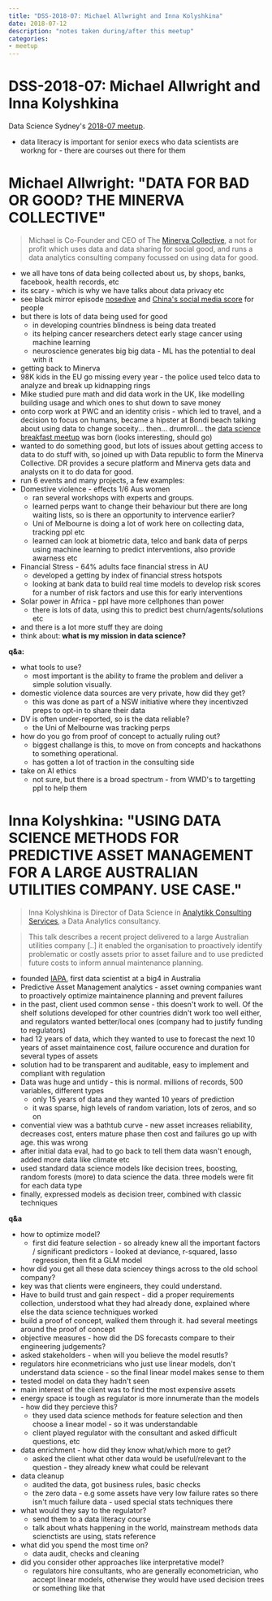 ```yaml
---
title: "DSS-2018-07: Michael Allwright and Inna Kolyshkina"
date: 2018-07-12
description: "notes taken during/after this meetup"
categories:
- meetup
---
```


# DSS-2018-07: Michael Allwright and Inna Kolyshkina

Data Science Sydney's [2018-07 meetup](https://www.meetup.com/Data-Science-Sydney/events/252700977).

- data literacy is important for senior execs who data scientists are workng for - there are courses out there for them

# Michael Allwright: "DATA FOR BAD OR GOOD? THE MINERVA COLLECTIVE"

> Michael is Co-Founder and CEO of The [Minerva Collective](http://www.minervacollective.org), a not for profit which uses data and data sharing for social good, and runs a data analytics consulting company focussed on using data for good.

- we all have tons of data being collected about us, by shops, banks, facebook, health records, etc
- its scary - which is why we have talks about data privacy etc
- see black mirror episode [nosedive](https://www.imdb.com/title/tt5497778/) and [China's social media score](https://www.wikiwand.com/en/Social_Credit_System) for people
- but there is lots of data being used for good
  - in developing countries blindness is being data treated
  - its helping cancer researchers detect early stage cancer using machine learning
  - neuroscience generates big big data - ML has the potential to deal with it
- getting back to Minerva
- 98K kids in the EU go missing every year - the police used telco data to analyze and break up kidnapping rings
- Mike studied pure math and did data work in the UK, like modelling building usage and which ones to shut down to save money
- onto corp work at PWC and an identity crisis - which led to travel, and a decision to focus on humans, became a hipster at Bondi beach talking about using data to change soceity... then... drumroll... the [data science breakfast meetup](https://www.meetup.com/The-Sydney-Data-Science-Breakfast-Meetup-Group/) was born (looks interesting, should go)
- wanted to do something good, but lots of issues about getting access to data to do stuff with, so joined up with Data republic to form the Minerva Collective. DR provides a secure platform and Minerva gets data and analysts on it to do data for good.
- run 6 events and many projects, a few examples:
- Domestive violence - effects 1/6 Aus women
  - ran several workshops with experts and groups.
  - learned perps want to change their behaviour but there are long waiting lists, so is there an opportunity to intervence earlier?
  - Uni of Melbourne is doing a lot of work here on collecting data, tracking ppl etc
  - learned can look at biometric data, telco and bank data of perps using machine learning to predict interventions, also provide awarness etc
- Financial Stress - 64% adults face financial stress in AU
  - developed a getting by index of financial stress hotspots
  - looking at bank data to build real time models to develop risk scores for a number of risk factors and use this for early interventions
- Solar power in Africa - ppl have more cellphones than power
  - there is lots of data, using this to predict best churn/agents/solutions etc
- and there is a lot more stuff they are doing
- think about: **what is my mission in data science?**

**q&a:**

- what tools to use?
  - most important is the ability to frame the problem and deliver a simple solution visually.
- domestic violence data sources are very private, how did they get?
  - this was done as part of a NSW initiative where they incentivzed preps to opt-in to share their data
- DV is often under-reported, so is the data reliable?
  - the Uni of Melbourne was tracking perps
- how do you go from proof of concept to actually ruling out?
  - biggest challange is this, to move on from concepts and hackathons to something operational.
  - has gotten a lot of traction in the consulting side
- take on AI ethics
  - not sure, but there is a broad spectrum - from WMD's to targetting ppl to help them

# Inna Kolyshkina: "USING DATA SCIENCE METHODS FOR PREDICTIVE ASSET MANAGEMENT FOR A LARGE AUSTRALIAN UTILITIES COMPANY. USE CASE."

>  Inna Kolyshkina is Director of Data Science in [Analytikk Consulting Services](http://analytikk.com), a Data Analytics consultancy.

> This talk describes a recent project delivered to a large Australian utilities company [..] it enabled the organisation to proactively identify problematic or costly assets prior to asset failure and to use predicted future costs to inform annual maintenance planning.

- founded [IAPA](https://www.iapa.org.au/), first data scientist at a big4 in Australia
- Predictive Asset Management analytics - asset owning companies want to proactively optimize maintainence planning and prevent failures
- in the past, client used common sense - this doesn't work to well. Of the shelf solutions developed for other countries didn't work too well either, and regulators wanted better/local ones (company had to justify funding to regulators)
- had 12 years of data, which they wanted to use to forecast the next 10 years of asset maintainence cost, failure occurence and duration for several types of assets
- solution had to be transparent and auditable, easy to implement and compliant with regulation
- Data was huge and untidy - this is normal. millions of records, 500 variables, different types
  - only 15 years of data and they wanted 10 years of prediction
  - it was sparse, high levels of random variation, lots of zeros, and so on
- convential view was a bathtub curve - new asset increases reliability, decreases cost, enters mature phase then cost and failures go up with age. this was wrong
- after initial data eval, had to go back to tell them data wasn't enough, added more data like climate etc
- used standard data science models like decision trees, boosting, random forests (more) to data science the data. three models were fit for each data type
- finally, expressed models as decision treer, combined with classic techniques

**q&a**

- how to optimize model?
  - first did feature selection - so already knew all the important factors / significant predictors - looked at deviance, r-squared, lasso regression, then fit a GLM model
- how did you get all these data sciencey things across to the old school company?
 - key was that clients were engineers, they could understand.
 - Have to build trust and gain respect - did a proper requirements collection, understood what they had already done, explained where else the data science techniques worked
 - build a proof of concept, walked them through it. had several meetings around the proof of concept
- objective measures - how did the DS forecasts compare to their engineering judgements?
 - asked stakeholders - when will you believe the model resutls?
 - regulators hire econmetricians who just use linear models, don't understand data science - so the final linear model makes sense to them
 - tested model on data they hadn't seen
 - main interest of the client was to find the most expensive assets
- energy space is tough as regulator is more innumerate than the models - how did they percieve this?
  - they used data science methods for feature selection and then choose a linear model - so it was understandable
  - client played regulator with the consultant and asked difficult questions, etc
- data enrichment - how did they know what/which more to get?
  - asked the client what other data would be useful/relevant to the question - they already knew what could be relevant
- data cleanup
  - audited the data, got business rules, basic checks
  - the zero data - e.g some assets have very low failure rates so there isn't much failure data - used special stats techniques there
- what would they say to the regulator?
  - send them to a data literacy course
  - talk about whats happening in the world, mainstream methods data scienctists are using, stats reference
- what did you spend the most time on?
  - data audit, checks and cleaning
- did you consider other approaches like interpretative model?
  - regulators hire consultants, who are generally econometrician, who accept linear models, otherwise they would have used decision trees or something like that